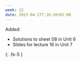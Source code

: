 ```yaml
---
week: 12
date: 2025-04-27T:16:20+01:00
---
```


Added:

- Solutions to sheet 08 in Unit 6
- Slides for lecture 16 in Unit 7 

{: .fs-5 }

